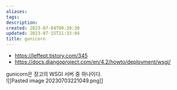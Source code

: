 ```yaml
---
aliases: 
tags: 
description:
created: 2023-07-04T09:20:30
updated: 2023-07-15T21:33:04
title: gunicorn
---
```

- https://leffept.tistory.com/345
- https://docs.djangoproject.com/en/4.2/howto/deployment/wsgi/

gunicorn은 장고의 WSGI 서버 중 하나이다.  
![[Pasted image 20230703221049.png]]
